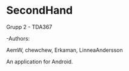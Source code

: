SecondHand
==========

Grupp 2 - TDA367

-Authors:

AemW, chewchew, Erkaman, LinneaAndersson

An application for Android.


